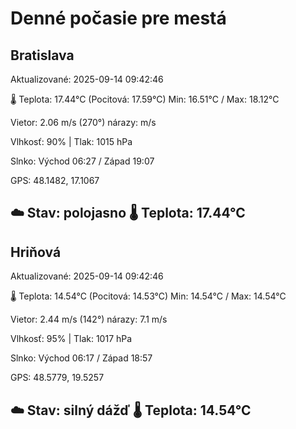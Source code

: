 ﻿# Denné počasie pre mestá

## Bratislava
Aktualizované: 2025-09-14 09:42:46

🌡️ Teplota: 17.44°C 
(Pocitová: 17.59°C)
Min: 16.51°C / Max: 18.12°C

Vietor: 2.06 m/s    (270°) 
nárazy:  m/s

Vlhkosť: 90% | Tlak: 1015 hPa

Slnko: Východ 06:27 / Západ 19:07

GPS: 48.1482, 17.1067

☁️ Stav: polojasno        🌡️ Teplota: 17.44°C
---

## Hriňová
Aktualizované: 2025-09-14 09:42:46

🌡️ Teplota: 14.54°C 
(Pocitová: 14.53°C)
Min: 14.54°C / Max: 14.54°C

Vietor: 2.44 m/s (142°)
nárazy: 7.1 m/s

Vlhkosť: 95% | Tlak: 1017 hPa

Slnko: Východ 06:17 / Západ 18:57

GPS: 48.5779, 19.5257

☁️ Stav: silný dážď        🌡️ Teplota: 14.54°C
---
